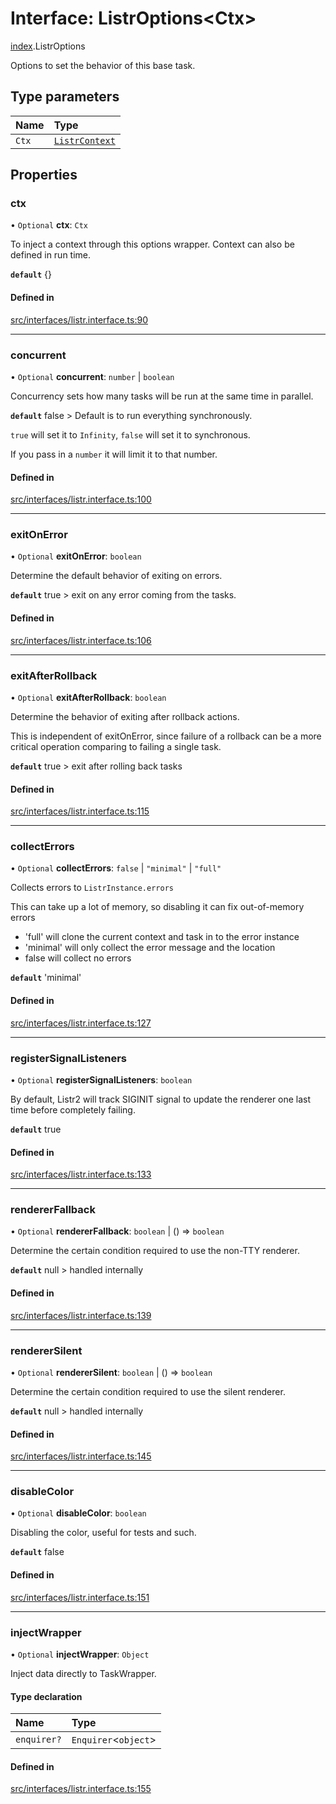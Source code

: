 # Interface: ListrOptions<Ctx\>

[index](../modules/index.md).ListrOptions

Options to set the behavior of this base task.

## Type parameters

| Name  | Type                                             |
| :---- | :----------------------------------------------- |
| `Ctx` | [`ListrContext`](../types/index.ListrContext.md) |

## Properties

### ctx

• `Optional` **ctx**: `Ctx`

To inject a context through this options wrapper. Context can also be defined in run time.

**`default`** {}

#### Defined in

[src/interfaces/listr.interface.ts:90](https://github.com/cenk1cenk2/listr2/blob/12dcf06/src/interfaces/listr.interface.ts#L90)

---

### concurrent

• `Optional` **concurrent**: `number` \| `boolean`

Concurrency sets how many tasks will be run at the same time in parallel.

**`default`** false > Default is to run everything synchronously.

`true` will set it to `Infinity`, `false` will set it to synchronous.

If you pass in a `number` it will limit it to that number.

#### Defined in

[src/interfaces/listr.interface.ts:100](https://github.com/cenk1cenk2/listr2/blob/12dcf06/src/interfaces/listr.interface.ts#L100)

---

### exitOnError

• `Optional` **exitOnError**: `boolean`

Determine the default behavior of exiting on errors.

**`default`** true > exit on any error coming from the tasks.

#### Defined in

[src/interfaces/listr.interface.ts:106](https://github.com/cenk1cenk2/listr2/blob/12dcf06/src/interfaces/listr.interface.ts#L106)

---

### exitAfterRollback

• `Optional` **exitAfterRollback**: `boolean`

Determine the behavior of exiting after rollback actions.

This is independent of exitOnError, since failure of a rollback can be a more critical operation comparing to failing a single task.

**`default`** true > exit after rolling back tasks

#### Defined in

[src/interfaces/listr.interface.ts:115](https://github.com/cenk1cenk2/listr2/blob/12dcf06/src/interfaces/listr.interface.ts#L115)

---

### collectErrors

• `Optional` **collectErrors**: `false` \| `"minimal"` \| `"full"`

Collects errors to `ListrInstance.errors`

This can take up a lot of memory, so disabling it can fix out-of-memory errors

- 'full' will clone the current context and task in to the error instance
- 'minimal' will only collect the error message and the location
- false will collect no errors

**`default`** 'minimal'

#### Defined in

[src/interfaces/listr.interface.ts:127](https://github.com/cenk1cenk2/listr2/blob/12dcf06/src/interfaces/listr.interface.ts#L127)

---

### registerSignalListeners

• `Optional` **registerSignalListeners**: `boolean`

By default, Listr2 will track SIGINIT signal to update the renderer one last time before completely failing.

**`default`** true

#### Defined in

[src/interfaces/listr.interface.ts:133](https://github.com/cenk1cenk2/listr2/blob/12dcf06/src/interfaces/listr.interface.ts#L133)

---

### rendererFallback

• `Optional` **rendererFallback**: `boolean` \| () => `boolean`

Determine the certain condition required to use the non-TTY renderer.

**`default`** null > handled internally

#### Defined in

[src/interfaces/listr.interface.ts:139](https://github.com/cenk1cenk2/listr2/blob/12dcf06/src/interfaces/listr.interface.ts#L139)

---

### rendererSilent

• `Optional` **rendererSilent**: `boolean` \| () => `boolean`

Determine the certain condition required to use the silent renderer.

**`default`** null > handled internally

#### Defined in

[src/interfaces/listr.interface.ts:145](https://github.com/cenk1cenk2/listr2/blob/12dcf06/src/interfaces/listr.interface.ts#L145)

---

### disableColor

• `Optional` **disableColor**: `boolean`

Disabling the color, useful for tests and such.

**`default`** false

#### Defined in

[src/interfaces/listr.interface.ts:151](https://github.com/cenk1cenk2/listr2/blob/12dcf06/src/interfaces/listr.interface.ts#L151)

---

### injectWrapper

• `Optional` **injectWrapper**: `Object`

Inject data directly to TaskWrapper.

#### Type declaration

| Name        | Type                  |
| :---------- | :-------------------- |
| `enquirer?` | `Enquirer`<`object`\> |

#### Defined in

[src/interfaces/listr.interface.ts:155](https://github.com/cenk1cenk2/listr2/blob/12dcf06/src/interfaces/listr.interface.ts#L155)
